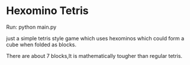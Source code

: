# Hexomino Tetris
Run: python main.py

just a simple tetris style game which uses hexominos which could form a cube when folded as blocks.

There are about 7 blocks,It is mathematically tougher than regular tetris.

